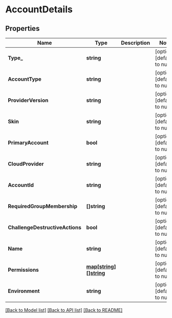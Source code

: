 # AccountDetails

## Properties
Name | Type | Description | Notes
------------ | ------------- | ------------- | -------------
**Type_** | **string** |  | [optional] [default to null]
**AccountType** | **string** |  | [optional] [default to null]
**ProviderVersion** | **string** |  | [optional] [default to null]
**Skin** | **string** |  | [optional] [default to null]
**PrimaryAccount** | **bool** |  | [optional] [default to null]
**CloudProvider** | **string** |  | [optional] [default to null]
**AccountId** | **string** |  | [optional] [default to null]
**RequiredGroupMembership** | **[]string** |  | [optional] [default to null]
**ChallengeDestructiveActions** | **bool** |  | [optional] [default to null]
**Name** | **string** |  | [optional] [default to null]
**Permissions** | [**map[string][]string**](array.md) |  | [optional] [default to null]
**Environment** | **string** |  | [optional] [default to null]

[[Back to Model list]](../README.md#documentation-for-models) [[Back to API list]](../README.md#documentation-for-api-endpoints) [[Back to README]](../README.md)


